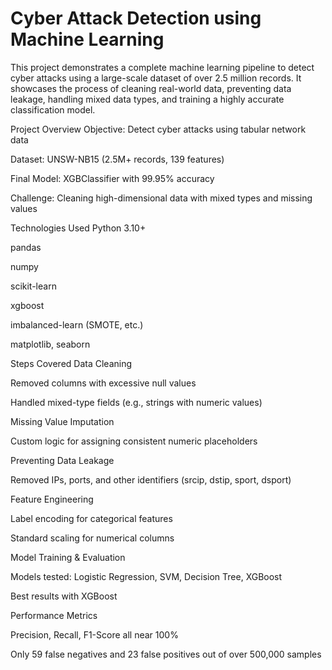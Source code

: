 <h1>Cyber Attack Detection using Machine Learning</h1>

This project demonstrates a complete machine learning pipeline to detect cyber attacks using a large-scale dataset of over 2.5 million records. It showcases the process of cleaning real-world data, preventing data leakage, handling mixed data types, and training a highly accurate classification model.

Project Overview
Objective: Detect cyber attacks using tabular network data

Dataset: UNSW-NB15 (2.5M+ records, 139 features)

Final Model: XGBClassifier with 99.95% accuracy

Challenge: Cleaning high-dimensional data with mixed types and missing values

Technologies Used
Python 3.10+

pandas

numpy

scikit-learn

xgboost

imbalanced-learn (SMOTE, etc.)

matplotlib, seaborn

Steps Covered
Data Cleaning

Removed columns with excessive null values

Handled mixed-type fields (e.g., strings with numeric values)

Missing Value Imputation

Custom logic for assigning consistent numeric placeholders

Preventing Data Leakage

Removed IPs, ports, and other identifiers (srcip, dstip, sport, dsport)

Feature Engineering

Label encoding for categorical features

Standard scaling for numerical columns

Model Training & Evaluation

Models tested: Logistic Regression, SVM, Decision Tree, XGBoost

Best results with XGBoost

Performance Metrics

Precision, Recall, F1-Score all near 100%

Only 59 false negatives and 23 false positives out of over 500,000 samples
